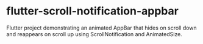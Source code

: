 # flutter-scroll-notification-appbar
Flutter project demonstrating an animated AppBar that hides on scroll down and reappears on scroll up using ScrollNotification and AnimatedSize.
